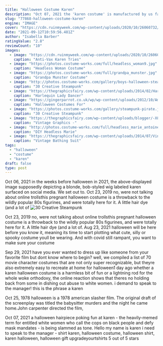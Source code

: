 ```yaml
---
title: "Halloween Costume Karen"
description: "Oct 07, 2021 the 'karen costume' is manufactured by us fancy dress company spirit (websitespirithalloween) creativity in costumes for halloween 2021 saw a new rise when a 'karen' costume hit"
slug: "77868-halloween-costume-karen"
engine: "IMAGE"
cover: "https://cdn.ruinmyweek.com/wp-content/uploads/2020/10/26060732/anti-vax-karen-tries-to-scare-people-with-measles-halloween-costume-gets-owned-instead-2.jpg"
date: "2021-09-12T10:59:56.481Z"
author: "Isabella Barber"
ratingValue: "2.8"
reviewCount: "10"
images:
  - image: "https://cdn.ruinmyweek.com/wp-content/uploads/2020/10/26060732/anti-vax-karen-tries-to-scare-people-with-measles-halloween-costume-gets-owned-instead-2.jpg"
    caption: "Anti-Vax Karen Tries"
  - image: "https://photos.costume-works.com/full/headless_woman9.jpg"
    caption: "Headless Woman Costume"
  - image: "https://photos.costume-works.com/full/grandpa_munster.jpg"
    caption: "Grandpa Munster Costume"
  - image: "http://photos.costume-works.com/gallery/boys-halloween-steampunk-costumes.jpg"
    caption: "30 Creative Steampunk"
  - image: "https://thegraphicsfairy.com/wp-content/uploads/2014/02/Harequin-Lady-Dancer-GraphicsFairy-713x1024.jpg"
    caption: "Harlequin Lady Dancer"
  - image: "https://gingerparrot.co.uk/wp/wp-content/uploads/2012/10/Amy-Pond-red-shirt-outfit.jpg"
    caption: "Halloween Costumes For"
  - image: "https://photos.costume-works.com/gallery/steampunk-pirate.jpg"
    caption: "30 Creative Steampunk"
  - image: "https://thegraphicsfairy.com/wp-content/uploads/blogger/-X8gG2iVymsA/TyXtisvvKAI/AAAAAAAAQZ8/iIDbe6mU18w/s1600/costume+ladies+GraphicsFairy5.jpg"
    caption: "Vintage Graphics -"
  - image: "http://photos.costume-works.com/full/headless_marie_antoinette.jpg"
    caption: "DIY Headless Marie"
  - image: "https://thegraphicsfairy.com/wp-content/uploads/2014/07/Vintage-Bathing-Suit-Photo-GraphicsFairy-645x1024.jpg"
    caption: "Vintage Bathing Suit"
tags:
  - "halloween"
  - "costume"
  - "karen"
draft: false
type: post
---
```


Oct 06, 2021 in the weeks before halloween in 2021, the above-displayed image supposedly depicting a blonde, bob-styled wig labeled karen surfaced on social media. We set out to. Oct 23, 2019 no, were not talking about online trollsthis pregnant halloween costume is a throwback to the wildly popular 80s figurines, and were totally here for it. A little hair dye (and a lot of
![30 Creative Steampunk](https://photos.costume-works.com/gallery/steampunk-pirate.jpg "30 Creative Steampunk")

Oct 23, 2019 no, were not talking about online trollsthis pregnant halloween costume is a throwback to the wildly popular 80s figurines, and were totally here for it. A little hair dye (and a lot of. Aug 23, 2021 halloween will be here before you know it, meaning its time to start plotting what cute, silly or spooky costume youll be wearing. And with covid still rampant, you want to make sure your costume
<!--inArticleAds-->

<!--galleryOne-->

Sep 29, 2021 have you ever wanted to dress up like someone from your favorite film but dont know where to begin? well, we compiled a list of 70 movie character costumes that are not only super recognizable, but theyre also extremely easy to recreate at home for halloween1 day ago whether a karen halloween costume is a harmless bit of fun or a lightning rod for the whole woke orthodoxy, the online reaction shows that theres no holding back from some in dishing out abuse to white women. i demand to speak to the manager! this is the phrase a karen
<!--inArticleAds-->

<!--galleryTwo-->

Oct 25, 1978 halloween is a 1978 american slasher film. The original draft of the screenplay was titled the babysitter murders and the night he came home.John carpenter directed the film,
<!--galleryThree-->

Oct 07, 2021 a halloween hairpiece poking fun at karen - the heavily-memed term for entitled white women who call the cops on black people and defy mask mandates - is being slammed as tone. Hello my name is karen i need to speak to the manager - shirt karen, halloween costume, halloween shirt, karen halloween, halloween gift upgradeyourtshirts 5 out of 5 stars